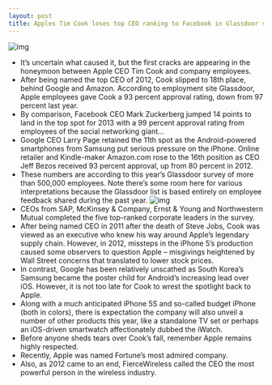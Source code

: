 ```yaml
---
layout: post
title: Apples Tim Cook loses top CEO ranking to Facebook in Glassdoor survey
---
```

![img](http://media.idownloadblog.com/wp-content/uploads/2011/09/Tim_cook_by_Adam_Tow1-e1316605688303.png)
* It’s uncertain what caused it, but the first cracks are appearing in the honeymoon between Apple CEO Tim Cook and company employees.
* After being named the top CEO of 2012, Cook slipped to 18th place, behind Google and Amazon. According to employment site Glassdoor, Apple employees gave Cook a 93 percent approval rating, down from 97 percent last year.
* By comparison, Facebook CEO Mark Zuckerberg jumped 14 points to land in the top spot for 2013 with a 99 percent approval rating from employees of the social networking giant…
* Google CEO Larry Page retained the 11th spot as the Android-powered smartphones from Samsung put serious pressure on the iPhone. Online retailer and Kindle-maker Amazon.com rose to the 16th position as CEO Jeff Bezos received 93 percent approval, up from 80 percent in 2012.
* These numbers are according to this year’s Glassdoor survey of more than 500,000 employees. Note there’s some room here for various interpretations because the Glassdoor list is based entirely on employee feedback shared during the past year.
![img](http://media.idownloadblog.com/wp-content/uploads/2013/03/glassdoor_ceo_approval_2013.jpg)
* CEOs from SAP, McKinsey & Company, Ernst & Young and Northwestern Mutual completed the five top-ranked corporate leaders in the survey.
* After being named CEO in 2011 after the death of Steve Jobs, Cook was viewed as an executive who knew his way around Apple’s legendary supply chain. However, in 2012, missteps in the iPhone 5’s production caused some observers to question Apple – misgivings heightened by Wall Street concerns that translated to lower stock prices.
* In contrast, Google has been relatively unscathed as South Korea’s Samsung became the poster child for Android’s increasing lead over iOS. However, it is not too late for Cook to wrest the spotlight back to Apple.
* Along with a much anticipated iPhone 5S and so-called budget iPhone (both in colors), there is expectation the company will also unveil a number of other products this year, like a standalone TV set or perhaps an iOS-driven smartwatch affectionately dubbed the iWatch.
* Before anyone sheds tears over Cook’s fall, remember Apple remains highly respected.
* Recently, Apple was named Fortune’s most admired company.
* Also, as 2012 came to an end, FierceWireless called the CEO the most powerful person in the wireless industry.

